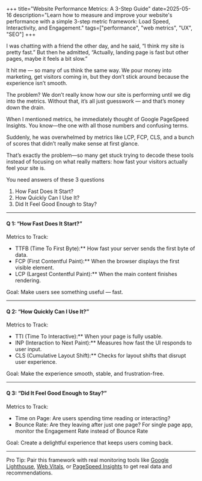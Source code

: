 +++
title="Website Performance Metrics: A 3-Step Guide"
date=2025-05-16
description="Learn how to measure and improve your website's performance with a simple 3-step metric framework: Load Speed, Interactivity, and Engagement."
tags=["performance", "web metrics", "UX", "SEO"]
+++

I was chatting with a friend the other day, and he said, “I think my site is pretty fast.” But then he admitted, “Actually, landing page is fast but other pages, maybe it feels a bit slow.”

It hit me — so many of us think the same way. We pour money into marketing, get visitors coming in, but they don’t stick around because the experience isn’t smooth.

The problem? We don’t really know how our site is performing until we dig into the metrics. Without that, it’s all just guesswork — and that’s money down the drain.


When I mentioned metrics, he immediately thought of Google PageSpeed Insights. You know—the one with all those numbers and confusing terms.

Suddenly, he was overwhelmed by metrics like LCP, FCP, CLS, and a bunch of scores that didn’t really make sense at first glance.

That’s exactly the problem—so many get stuck trying to decode these tools instead of focusing on what really matters: how fast your visitors actually feel your site is.

You need answers of these 3 questions
1. How Fast Does It Start?
2. How Quickly Can I Use It?
3. Did It Feel Good Enough to Stay?

---

#### Q 1: “How Fast Does It Start?”

Metrics to Track:
- TTFB (Time To First Byte):** How fast your server sends the first byte of data.
- FCP (First Contentful Paint):** When the browser displays the first visible element.
- LCP (Largest Contentful Paint):** When the main content finishes rendering.

Goal: Make users see something useful — fast.

---

#### Q 2: “How Quickly Can I Use It?”

Metrics to Track:
- TTI (Time To Interactive):** When your page is fully usable.
- INP (Interaction to Next Paint):** Measures how fast the UI responds to user input.
- CLS (Cumulative Layout Shift):** Checks for layout shifts that disrupt user experience.

Goal: Make the experience smooth, stable, and frustration-free.

---

#### Q 3: “Did It Feel Good Enough to Stay?”

Metrics to Track:
- Time on Page: Are users spending time reading or interacting?
- Bounce Rate: Are they leaving after just one page? For single page app, monitor the Engagement Rate instead of Bounce Rate

Goal: Create a delightful experience that keeps users coming back.

---

Pro Tip: Pair this framework with real monitoring tools like [Google Lighthouse](https://developers.google.com/web/tools/lighthouse), [Web Vitals](https://web.dev/vitals/), or [PageSpeed Insights](https://pagespeed.web.dev/) to get real data and recommendations.
